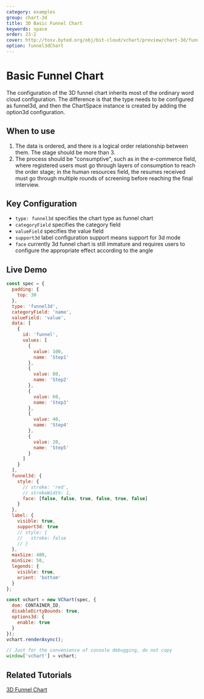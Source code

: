 ```yaml
---
category: examples
group: chart-3d
title: 3D Basic Funnel Chart
keywords: space
order: 23-2
cover: http://tosv.byted.org/obj/bit-cloud/vchart/preview/chart-3d/funnel3d.png
option: funnel3dChart
---
```


# Basic Funnel Chart

The configuration of the 3D funnel chart inherits most of the ordinary word cloud configuration. The difference is that the type needs to be configured as funnel3d, and then the ChartSpace instance is created by adding the option3d configuration.

## When to use

1. The data is ordered, and there is a logical order relationship between them. The stage should be more than 3.
2. The process should be "consumptive", such as in the e-commerce field, where registered users must go through layers of consumption to reach the order stage; in the human resources field, the resumes received must go through multiple rounds of screening before reaching the final interview.

## Key Configuration

- `type: funnel3d` specifies the chart type as funnel chart
- `categoryField` specifies the category field
- `valueField` specifies the value field
- `support3d` label configuration support means support for 3d mode
- `face` currently 3d funnel chart is still immature and requires users to configure the appropriate effect according to the angle 

## Live Demo

```javascript livedemo
const spec = {
  padding: {
    top: 30
  },
  type: 'funnel3d',
  categoryField: 'name',
  valueField: 'value',
  data: [
    {
      id: 'funnel',
      values: [
        {
          value: 100,
          name: 'Step1'
        },
        {
          value: 80,
          name: 'Step2'
        },
        {
          value: 60,
          name: 'Step3'
        },
        {
          value: 40,
          name: 'Step4'
        },
        {
          value: 20,
          name: 'Step5'
        }
      ]
    }
  ],
  funnel3d: {
    style: {
      // stroke: 'red',
      // strokeWidth: 1,
      face: [false, false, true, false, true, false]
    }
  },
  label: {
    visible: true,
    support3d: true
    // style: {
    //   stroke: false
    // }
  },
  maxSize: 400,
  minSize: 50,
  legends: {
    visible: true,
    orient: 'bottom'
  }
};

const vchart = new VChart(spec, {
  dom: CONTAINER_ID,
  disableDirtyBounds: true,
  options3d: {
    enable: true
  }
});
vchart.renderAsync();

// Just for the convenience of console debugging, do not copy
window['vchart'] = vchart;
```

## Related Tutorials

[3D Funnel Chart](link)